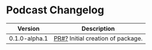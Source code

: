 # Podcast Changelog

<!-- prettier-ignore -->
| Version | Description |
|---------|-------------|
| 0.1.0-alpha.1 | [PR#?](https://github.com/bbc/psammead/pull/?) Initial creation of package. |

